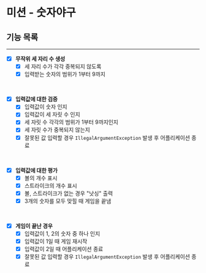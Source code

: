 # 미션 - 숫자야구

## 기능 목록

---

- [x] **무작위 세 자리 수 생성**
    - [x] 세 자리 수가 각각 중복되지 않도록
    - [x] 입력받는 숫자의 범위가 1부터 9까지

<br/>

- [x] **입력값에 대한 검증**
    - [x] 입력값이 숫자 인지
    - [x] 입력값이 세 자릿 수 인지
    - [x] 세 자릿 수 각각의 범위가 1부터 9까지인지
    - [x] 세 자릿 수가 중복되지 않는지
    - [x] 잘못된 값 입력할 경우 `IllegalArgumentException` 발생 후 어플리케이션 종료

<br/>

- [x] **입력값에 대한 평가**
    - [x] 볼의 개수 표시
    - [x] 스트라이크의 개수 표시
    - [x] 볼, 스트라이크가 없는 경우 "낫싱" 출력
    - [x] 3개의 숫자를 모두 맞힐 때 게임을 끝냄

<br/>

- [x] **게임이 끝난 경우**
    - [x] 입력값이 1, 2의 숫자 중 하나 인지
    - [x] 입력값이 1일 때 게임 재시작
    - [x] 입력값이 2일 때 어플리케이션 종료
    - [x] 잘못된 값 입력할 경우 `IllegalArgumentException` 발생 후 어플리케이션 종료